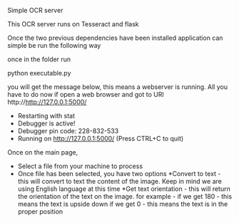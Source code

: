 Simple OCR server

This OCR server runs on Tesseract and flask

Once the two previous dependencies have been installed application can simple be run the following way

 once in the folder run

 python executable.py

 you will get the message below, this means a webserver is running. All you have to do now if open a web browser and got to
 URl http://http://127.0.0.1:5000/

* Restarting with stat
* Debugger is active!
* Debugger pin code: 228-832-533
* Running on http://127.0.0.1:5000/ (Press CTRL+C to quit)


Once on the main page,
* Select a file from your machine to process
* Once file has been selected, you have two options
	*Convert to text - this will convert to text the content of the image. Keep in mind we are using English language at this time
	*Get text orientation - this will return the orientation of the text on the image.
		for example - if we get 180 - this means the text is upside down
					  if we get 0   - this means the text is in the proper position